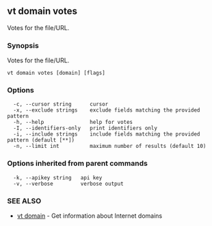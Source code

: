 ## vt domain votes

Votes for the file/URL.

### Synopsis

Votes for the file/URL.

```
vt domain votes [domain] [flags]
```

### Options

```
  -c, --cursor string      cursor
  -x, --exclude strings    exclude fields matching the provided pattern
  -h, --help               help for votes
  -I, --identifiers-only   print identifiers only
  -i, --include strings    include fields matching the provided pattern (default [**])
  -n, --limit int          maximum number of results (default 10)
```

### Options inherited from parent commands

```
  -k, --apikey string   api key
  -v, --verbose         verbose output
```

### SEE ALSO

* [vt domain](vt_domain.md)	 - Get information about Internet domains

